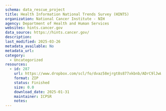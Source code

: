 ```yaml
---
schema: data_rescue_project 
title: Health Information National Trends Survey (HINTS)
organization: National Cancer Institute - NIH
agency: Department of Health and Human Services
websites: hints.cancer.gov
data_source: https://hints.cancer.gov/
description: 
last_modified: 2025-03-26
metadata_available: No
metadata_url: 
category:
  - Uncategorized
resources:
  - id: 287
    url: https://www.dropbox.com/scl/fo/dvaz58ejrgt8s877xkbnb/ADrC9lJwWooqZAC5YwSrJ-4?rlkey=h045e7mkjalclsnf37yrqcgek&dl=0
    format: ZIP
    status: Finished
    size: 0.0
    download_date: 2025-01-31
    maintainer: ICPSR
    notes: 
---
```

